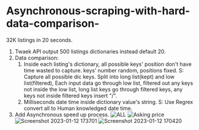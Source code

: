 # Asynchronous-scraping-with-hard-data-comparison-
32K listings in 20 seconds.



1. Twaek API output 500 listings dictionaries instead default 20.
2. Data comparison:
   1. Inside each listing's dictionary, all possible keys' position don't have time wasted to capture.
      keys' number random, positions fixed.
   S: Capture all possible dic keys. Split into long list(kept) and low list(filtered), 
      Each input data go through low list, filtered out any keys not inside the low list, long list keys go through filtered keys, any keys not inside filtered keys insert "/".
   2. Milliseconds date time inside dictionary value's string.
   S: Use Regrex convert all to Human knowledged date time.
3. Add Asynchronous speed up process.
![ALL](https://user-images.githubusercontent.com/124453554/216780564-8cc5cbcd-a11a-4269-9f33-8550eff8e504.png)
![Asking price](https://user-images.githubusercontent.com/124453554/216780577-289206bc-5741-4525-a9dc-2cce6e231a85.png)
![Screenshot 2023-01-12 173701](https://user-images.githubusercontent.com/124453554/216780603-2658711b-052f-4997-b809-841fb02a7c65.png)
![Screenshot 2023-01-12 170420](https://user-images.githubusercontent.com/124453554/216780620-e70c4fcc-e51c-4944-98f3-67d5ca5e39f9.png)
